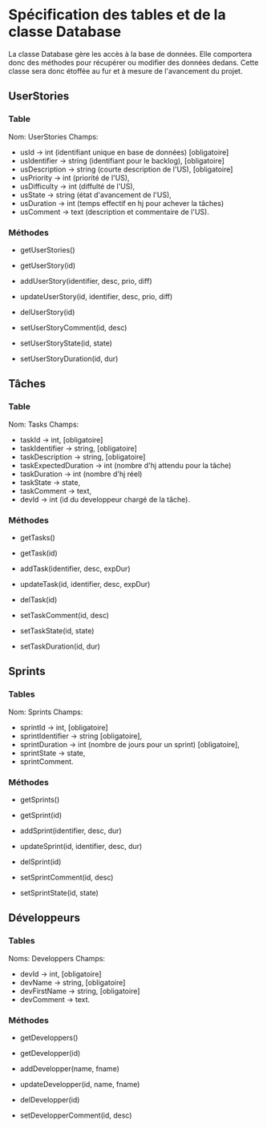 
# Spécification des tables et de la classe Database

La classe Database gère les accès à la base de données. Elle comportera
donc des méthodes pour récupérer ou modifier des données dedans. Cette classe
sera donc étoffée au fur et à mesure de l'avancement du projet.



## UserStories
### Table

Nom: UserStories
Champs:
* usId -> int (identifiant unique en base de données)   [obligatoire]
* usIdentifier -> string (identifiant pour le backlog), [obligatoire]
* usDescription -> string (courte description de l'US), [obligatoire]
* usPriority -> int (priorité de l'US),
* usDifficulty -> int (diffulté de l'US),
* usState -> string (état d'avancement de l'US),
* usDuration -> int (temps effectif en hj pour achever la tâches)
* usComment -> text (description et commentaire de l'US).

### Méthodes

* getUserStories()
* getUserStory(id)
* addUserStory(identifier, desc, prio, diff)
* updateUserStory(id, identifier, desc, prio, diff)
* delUserStory(id)

* setUserStoryComment(id, desc)
* setUserStoryState(id, state)
* setUserStoryDuration(id, dur)


## Tâches
### Table

Nom: Tasks
Champs:
* taskId -> int,                [obligatoire]
* taskIdentifier -> string,     [obligatoire]
* taskDescription -> string,    [obligatoire]
* taskExpectedDuration -> int (nombre d'hj attendu pour la tâche)
* taskDuration -> int (nombre d'hj réel)
* taskState -> state,
* taskComment -> text,
* devId -> int (id du developpeur chargé de la tâche).

### Méthodes

* getTasks()
* getTask(id)
* addTask(identifier, desc, expDur)
* updateTask(id, identifier, desc, expDur)
* delTask(id)

* setTaskComment(id, desc)
* setTaskState(id, state)
* setTaskDuration(id, dur)


## Sprints
### Tables

Nom: Sprints
Champs:
* sprintId -> int,              [obligatoire]
* sprintIdentifier -> string    [obligatoire],
* sprintDuration -> int (nombre de jours pour un sprint) [obligatoire],
* sprintState -> state,
* sprintComment.

### Méthodes

* getSprints()
* getSprint(id)
* addSprint(identifier, desc, dur)
* updateSprint(id, identifier, desc, dur)
* delSprint(id)

* setSprintComment(id, desc)
* setSprintState(id, state)


## Développeurs
### Tables

Noms: Developpers
Champs:
* devId -> int,             [obligatoire]
* devName -> string,        [obligatoire]
* devFirstName -> string,   [obligatoire]
* devComment -> text.

### Méthodes

* getDeveloppers()
* getDevelopper(id)
* addDevelopper(name, fname)
* updateDevelopper(id, name, fname)
* delDevelopper(id)

* setDevelopperComment(id, desc)
